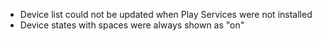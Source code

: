 * Device list could not be updated when Play Services were not installed
* Device states with spaces were always shown as "on"